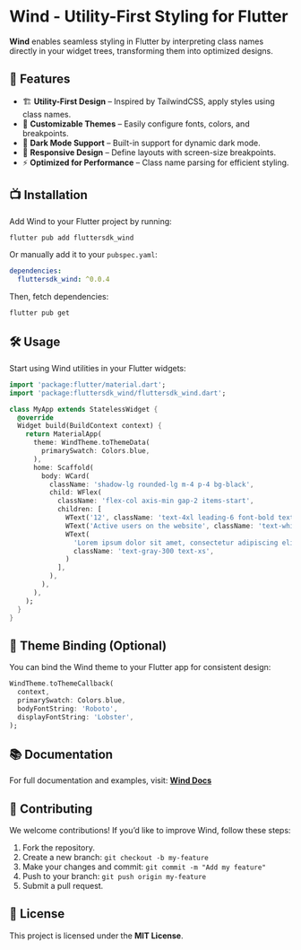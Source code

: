# Wind - Utility-First Styling for Flutter

**Wind** enables seamless styling in Flutter by interpreting class names directly in your widget trees, transforming them into optimized designs.

## 🚀 Features
- 🏗 **Utility-First Design** – Inspired by TailwindCSS, apply styles using class names.
- 🎨 **Customizable Themes** – Easily configure fonts, colors, and breakpoints.
- 🌙 **Dark Mode Support** – Built-in support for dynamic dark mode.
- 📱 **Responsive Design** – Define layouts with screen-size breakpoints.
- ⚡ **Optimized for Performance** – Class name parsing for efficient styling.

## 📺 Installation

Add Wind to your Flutter project by running:

```sh
flutter pub add fluttersdk_wind
```

Or manually add it to your `pubspec.yaml`:

```yaml
dependencies:
  fluttersdk_wind: ^0.0.4
```

Then, fetch dependencies:

```sh
flutter pub get
```

## 🛠 Usage

Start using Wind utilities in your Flutter widgets:

```dart
import 'package:flutter/material.dart';
import 'package:fluttersdk_wind/fluttersdk_wind.dart';

class MyApp extends StatelessWidget {
  @override
  Widget build(BuildContext context) {
    return MaterialApp(
      theme: WindTheme.toThemeData(
        primarySwatch: Colors.blue,
      ),
      home: Scaffold(
        body: WCard(
          className: 'shadow-lg rounded-lg m-4 p-4 bg-black',
          child: WFlex(
            className: 'flex-col axis-min gap-2 items-start',
            children: [
              WText('12', className: 'text-4xl leading-6 font-bold text-white'),
              WText('Active users on the website', className: 'text-white leading-4'),
              WText(
                'Lorem ipsum dolor sit amet, consectetur adipiscing elit.',
                className: 'text-gray-300 text-xs',
              )
            ],
          ),
        ),
      ),
    );
  }
}
```

## 🎨 Theme Binding (Optional)

You can bind the Wind theme to your Flutter app for consistent design:

```dart
WindTheme.toThemeCallback(
  context,
  primarySwatch: Colors.blue,
  bodyFontString: 'Roboto',
  displayFontString: 'Lobster',
);
```

## 📚 Documentation

For full documentation and examples, visit: **[Wind Docs](https://wind.fluttersdk.com)**

## 🤝 Contributing

We welcome contributions! If you’d like to improve Wind, follow these steps:
1. Fork the repository.
2. Create a new branch: `git checkout -b my-feature`
3. Make your changes and commit: `git commit -m "Add my feature"`
4. Push to your branch: `git push origin my-feature`
5. Submit a pull request.

## 🐝 License

This project is licensed under the **MIT License**.